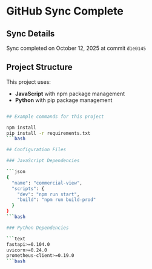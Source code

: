 # GitHub Sync Complete

## Sync Details

Sync completed on October 12, 2025 at commit `d1e0145`

## Project Structure

This project uses:

- **JavaScript** with npm package management
- **Python** with pip package management

```bash

## Example commands for this project

npm install
pip install -r requirements.txt
```bash

## Configuration Files

### JavaScript Dependencies

```json
{
  "name": "commercial-view",
  "scripts": {
    "dev": "npm run start",
    "build": "npm run build-prod"
  }
}
```bash

### Python Dependencies

```text
fastapi>=0.104.0
uvicorn>=0.24.0
prometheus-client>=0.19.0
```bash
